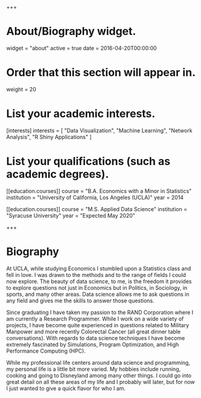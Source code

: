 +++
# About/Biography widget.
widget = "about"
active = true
date = 2016-04-20T00:00:00

# Order that this section will appear in.
weight = 20

# List your academic interests.
[interests]
  interests = [
    "Data Visualization",
    "Machine Learning",
    "Network Analysis",
    "R Shiny Applications"
  ]

# List your qualifications (such as academic degrees).
[[education.courses]]
  course = "B.A. Economics with a Minor in Statistics"
  institution = "University of California, Los Angeles (UCLA)"
  year = 2014

[[education.courses]]
  course = "M.S. Applied Data Science"
  institution = "Syracuse University"
  year = "Expected May 2020"
 
+++

# Biography

At UCLA, while studying Economics I stumbled upon a Statistics class and fell in love. I was drawn to the methods and to the range of fields I could now explore. The beauty of data science, to me, is the freedom it provides to explore questions not just in Economics but in Politics, in Sociology, in sports, and many other areas. Data science allows me to ask questions in any field and gives me the skills to answer those questions. 

Since graduating I have taken my passion to the RAND Corporation where I am currently a Research Programmer. While I work on a wide variety of projects, I have become quite experienced in questions related to Military Manpower and more recently Colorectal Cancer (all great dinner table conversations). With regards to data science techniques I have become extremely fascinated by Simulations, Program Optimization, and High Performance Computing (HPC).

While my professional life centers around data science and programming, my personal life is a little bit more varied. My hobbies include running, cooking and going to Disneyland among many other things. I could go into great detail on all these areas of my life and I probably will later, but for now I just wanted to give a quick flavor for who I am.